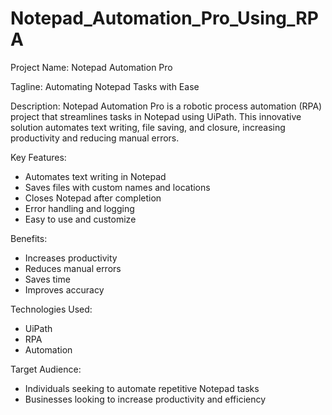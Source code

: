 # Notepad_Automation_Pro_Using_RPA
Project Name: Notepad Automation Pro

Tagline: Automating Notepad Tasks with Ease

Description:
Notepad Automation Pro is a robotic process automation (RPA) project that streamlines tasks in Notepad using UiPath. This innovative solution automates text writing, file saving, and closure, increasing productivity and reducing manual errors.

Key Features:
- Automates text writing in Notepad
- Saves files with custom names and locations
- Closes Notepad after completion
- Error handling and logging
- Easy to use and customize
 
Benefits:
- Increases productivity
- Reduces manual errors
- Saves time
- Improves accuracy
 
Technologies Used:
- UiPath
- RPA
- Automation
 
Target Audience:
- Individuals seeking to automate repetitive Notepad tasks
- Businesses looking to increase productivity and efficiency
